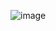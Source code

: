 ![image](https://tenor.com/en-GB/view/doki-doki-precure-cure-heart-attack-heart-shoot-anime-gif-20284486.gif)
